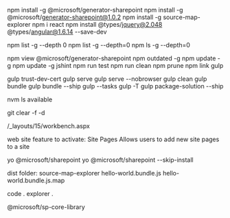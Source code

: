 
npm install -g @microsoft/generator-sharepoint
npm install -g @microsoft/generator-sharepoint@1.0.2
npm install -g source-map-explorer
npm i react
npm install @types/jquery@2.048 @types/angular@1.6.14 --save-dev

npm list -g --depth 0
npm list -g --depth=0
npm ls -g --depth=0

npm view @microsoft/generator-sharepoint
npm outdated -g
npm update -g
npm update -g jshint
npm run test
npm run clean
npm prune
npm link gulp

gulp trust-dev-cert
gulp serve
gulp serve --nobrowser
gulp clean
gulp bundle
gulp bundle --ship
gulp --tasks
gulp -T
gulp package-solution --ship

nvm ls available

git clear -f -d

/_layouts/15/workbench.aspx


web site feature to activate:
Site Pages
Allows users to add new site pages to a site

yo @microsoft/sharepoint
yo @microsoft/sharepoint --skip-install


dist folder: source-map-explorer hello-world.bundle.js hello-world.bundle.js.map


code .
explorer .

@microsoft/sp-core-library



